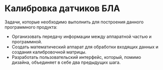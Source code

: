 # Калибровка датчиков БЛА
Задачи, которые необходимо выполнить для построения данного программного продукта:
* Организовать передачу информации между аппаратной частью и программной.
* Создать математический аппарат для обработки входящих данных и создания калибровочной матрицы.
* Разработать пользовательский интерфейс, который, помимо дизайна, объединяет в себе два предыдущих шага.
